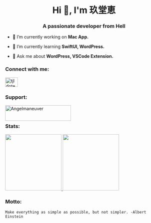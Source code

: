 <h1 align="center">Hi 👋, I'm 玖堂恵</h1>
<h3 align="center">A passionate developer from Hell</h3>

- 🔭 I’m currently working on **Mac App.**

- 🌱 I’m currently learning **SwiftUI, WordPress.**

- 💬 Ask me about **WordPress, VSCode Extension.**

<h3 align="left">Connect with me:</h3>
<p align="left">
<a href="https://twitter.com/tjldotesb26uxtr" target="blank"><img align="center" src="https://raw.githubusercontent.com/rahuldkjain/github-profile-readme-generator/master/src/images/icons/Social/twitter.svg" alt="tjldotesb26uxtr" height="30" width="40" /></a>
</p>

<h3 align="left">Support:</h3>
<p><a href="https://www.buymeacoffee.com/Angelmaneuver"> <img align="left" src="https://cdn.buymeacoffee.com/buttons/v2/default-yellow.png" height="50" width="210" alt="Angelmaneuver" /></a></p><br><br>

<h3 align="left">Stats:</h3>
<a href="https://github.com/Angelmaneuver">
  <img style="height:180px;" src="https://github-readme-stats-git-master-angelmaneuvers-projects.vercel.app/api?username=Angelmaneuver&show_icons=true&cache_seconds=86400" />
</a>
<a href="https://github.com/Angelmaneuver">
  <img style="height:180px;" src="https://github-readme-stats-git-master-angelmaneuvers-projects.vercel.app/api/top-langs/?username=Angelmaneuver&layout=compact" />
</a>

<h3 align="left">Motto:</h3>

```
Make everything as simple as possible, but not simpler. -Albert Einstein
```

<!---
Angelmaneuver/Angelmaneuver is a ✨ special ✨ repository because its `README.md` (this file) appears on your GitHub profile.
You can click the Preview link to take a look at your changes.
--->
